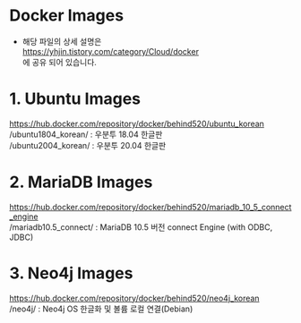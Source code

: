 # Docker Images
 - 해당 파일의 상세 설명은<br>
    https://yhjin.tistory.com/category/Cloud/docker<br>
    에 공유 되어 있습니다.<br>
# 1. Ubuntu Images<br>
https://hub.docker.com/repository/docker/behind520/ubuntu_korean<br>
/ubuntu1804_korean/ : 우분투 18.04 한글판<br>
/ubuntu2004_korean/ : 우분투 20.04 한글판

# 2. MariaDB Images<br>
https://hub.docker.com/repository/docker/behind520/mariadb_10_5_connect_engine<br>
/mariadb10.5_connect/ : MariaDB 10.5 버전 connect Engine (with ODBC, JDBC)

# 3. Neo4j Images<br>
https://hub.docker.com/repository/docker/behind520/neo4j_korean<br>
/neo4j/ : Neo4j OS 한글화 및 볼륨 로컬 연결(Debian)
